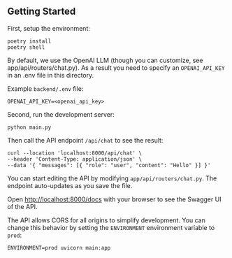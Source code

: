 ## Getting Started

First, setup the environment:

```
poetry install
poetry shell
```

By default, we use the OpenAI LLM (though you can customize, see app/api/routers/chat.py). As a result you need to specify an `OPENAI_API_KEY` in an .env file in this directory.

Example `backend/.env` file:

```
OPENAI_API_KEY=<openai_api_key>
```

Second, run the development server:

```
python main.py
```

Then call the API endpoint `/api/chat` to see the result:

```
curl --location 'localhost:8000/api/chat' \
--header 'Content-Type: application/json' \
--data '{ "messages": [{ "role": "user", "content": "Hello" }] }'
```

You can start editing the API by modifying `app/api/routers/chat.py`. The endpoint auto-updates as you save the file.

Open [http://localhost:8000/docs](http://localhost:8000/docs) with your browser to see the Swagger UI of the API.

The API allows CORS for all origins to simplify development. You can change this behavior by setting the `ENVIRONMENT` environment variable to `prod`:

```
ENVIRONMENT=prod uvicorn main:app
```
